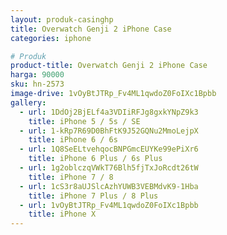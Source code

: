 ```yaml
---
layout: produk-casinghp
title: Overwatch Genji 2 iPhone Case
categories: iphone

# Produk
product-title: Overwatch Genji 2 iPhone Case
harga: 90000
sku: hn-2573
image-drive: 1vOyBtJTRp_Fv4ML1qwdoZ0FoIXc1Bpbb
gallery:
  - url: 1DdOj2BjELf4a3VDIiRFJg8gxkYNpZ9k3
    title: iPhone 5 / 5s / SE
  - url: 1-kRp7R69D0BhFtK9J52GQNu2MmoLejpX
    title: iPhone 6 / 6s
  - url: 1Q8SeELtvehqocBNPGmcEUYKe99ePiXr6
    title: iPhone 6 Plus / 6s Plus
  - url: 1g2oblczqVWkT76Blh5fjTxJoRcdt26tW
    title: iPhone 7 / 8
  - url: 1cS3r8aUJSlcAzhYUWB3VEBMdvK9-1Hba
    title: iPhone 7 Plus / 8 Plus
  - url: 1vOyBtJTRp_Fv4ML1qwdoZ0FoIXc1Bpbb
    title: iPhone X
---
```

